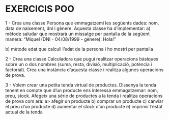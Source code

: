 # EXERCICIS POO

1 - Crea una classe Persona que emmagatzemi les següents dades: nom, data de naixement, dni i gènere. Aquesta classe ha d’implementar:
a) mètode saludar que mostrarà un missatge per pantalla de la següent manera: “Miquel (DNI - 04/08/1999 - gènere): Hola!”

b) mètode edat que calculi l’edat de la persona i ho mostri per pantalla

2 - Crea una classe Calculadora que pugui realitzar operacions bàsiques sobre un o dos nombres (suma,  resta, divisió, multiplicació, potència i factorial). Crea una instància d’aquesta classe i realitza algunes operacions de prova.

3 - Volem crear una petita tenda virtual de productes. Dissenya la tenda tenent en compte que d’un producte ens interessa emmagatzemar: nom, preu, stock. Afegeix una sèrie de productes a la tenda i realitza operacions de prova com ara:
a> afegir un producte
b) comprar un producte
c) canviar el preu d’un producte
d) aumentar el stock d’un producte
e) imprimir l’estat actual de la tenda
